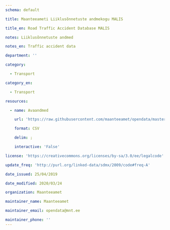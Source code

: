 ```yaml
---
schema: default

title: Maanteeameti Liiklusõnnetuste andmekogu MALIS

title_en: Road Traffic Accident Database MALIS

notes: Liiklusõnnetuste andmed

notes_en: Traffic accident data

department: ''

category:

  - Transport

category_en:

  - Transport

resources:

  - name: Avaandmed

    url: 'https://raw.githubusercontent.com/maanteeamet/opendata/master/MALIS/Inimkannatanutega_liiklusonnetused.csv'

    format: CSV

    delim: ;

    interactive: 'False'

license: 'https://creativecommons.org/licenses/by-sa/3.0/ee/legalcode'

update_freq: 'http://purl.org/linked-data/sdmx/2009/code#freq-A'

date_issued: 25/04/2019

date_modified: 2020/03/24

organization: Maanteeamet

maintainer_name: Maanteeamet

maintainer_email: opendata@mnt.ee

maintainer_phone: ''
---
```

